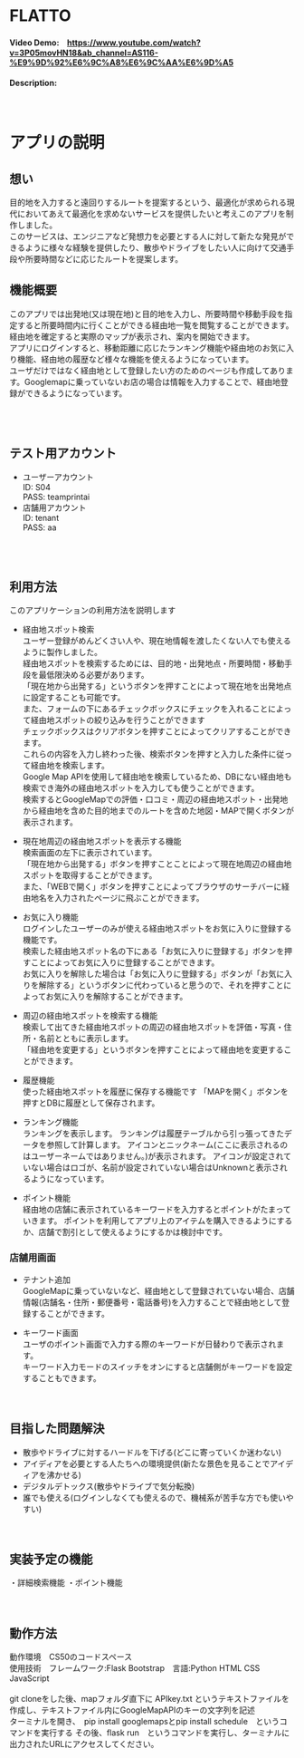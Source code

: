 # FLATTO
#### Video Demo:　https://www.youtube.com/watch?v=3P05movHN18&ab_channel=AS116-%E9%9D%92%E6%9C%A8%E6%9C%AA%E6%9D%A5
#### Description:

<br>

# アプリの説明
## 想い
目的地を入力すると遠回りするルートを提案するという、最適化が求められる現代においてあえて最適化を求めないサービスを提供したいと考えこのアプリを制作しました。<br>
このサービスは、エンジニアなど発想力を必要とする人に対して新たな発見ができるように様々な経験を提供したり、散歩やドライブをしたい人に向けて交通手段や所要時間などに応じたルートを提案します。<br>
## 機能概要
このアプリでは出発地(又は現在地)と目的地を入力し、所要時間や移動手段を指定すると所要時間内に行くことができる経由地一覧を閲覧することができます。経由地を確定すると実際のマップが表示され、案内を開始できます。<br>
アプリにログインすると、移動距離に応じたランキング機能や経由地のお気に入り機能、経由地の履歴など様々な機能を使えるようになっています。<br>
ユーザだけではなく経由地として登録したい方のためのページも作成してあります。Googlemapに乗っていないお店の場合は情報を入力することで、経由地登録ができるようになっています。<br>
<br><br><br>

## テスト用アカウント
* ユーザーアカウント<br>
ID: S04<br>
PASS: teamprintai<br>
* 店舗用アカウント<br>
ID: tenant<br>
PASS: aa<br>
<br><br><br>

## 利用方法
このアプリケーションの利用方法を説明します
* 経由地スポット検索<br>
ユーザー登録がめんどくさい人や、現在地情報を渡したくない人でも使えるように製作しました。<br>
経由地スポットを検索するためには、目的地・出発地点・所要時間・移動手段を最低限決める必要があります。<br>
「現在地から出発する」というボタンを押すことによって現在地を出発地点に設定することも可能です。<br>
また、フォームの下にあるチェックボックスにチェックを入れることによって経由地スポットの絞り込みを行うことができます<br>
チェックボックスはクリアボタンを押すことによってクリアすることができます。<br>
これらの内容を入力し終わった後、検索ボタンを押すと入力した条件に従って経由地を検索します。<br>
Google Map APIを使用して経由地を検索しているため、DBにない経由地も検索でき海外の経由地スポットを入力しても使うことができます。<br>
検索するとGoogleMapでの評価・口コミ・周辺の経由地スポット・出発地から経由地を含めた目的地までのルートを含めた地図・MAPで開くボタンが表示されます。<br>

* 現在地周辺の経由地スポットを表示する機能<br>
検索画面の左下に表示されています。<br>
「現在地から出発する」ボタンを押すことことによって現在地周辺の経由地スポットを取得することができます。<br>
また、「WEBで開く」ボタンを押すことによってブラウザのサーチバーに経由地名を入力されたページに飛ぶことができます。<br>

* お気に入り機能<br>
ログインしたユーザーのみが使える経由地スポットをお気に入りに登録する機能です。<br>
検索した経由地スポット名の下にある「お気に入りに登録する」ボタンを押すことによってお気に入りに登録することができます。<br>
お気に入りを解除した場合は「お気に入りに登録する」ボタンが「お気に入りを解除する」というボタンに代わっていると思うので、それを押すことによってお気に入りを解除することができます。<br>

* 周辺の経由地スポットを検索する機能<br>
検索して出てきた経由地スポットの周辺の経由地スポットを評価・写真・住所・名前とともに表示します。<br>
「経由地を変更する」というボタンを押すことによって経由地を変更することができます。<br>

* 履歴機能<br>
使った経由地スポットを履歴に保存する機能です
「MAPを開く」ボタンを押すとDBに履歴として保存されます。

* ランキング機能<br>
ランキングを表示します。
ランキングは履歴テーブルから引っ張ってきたデータを参照して計算します。
アイコンとニックネーム(ここに表示されるのはユーザーネームではありません。)が表示されます。
アイコンが設定されていない場合はロゴが、名前が設定されていない場合はUnknownと表示されるようになっています。

* ポイント機能<br>
 経由地の店舗に表示されているキーワードを入力するとポイントがたまっていきます。
 ポイントを利用してアプリ上のアイテムを購入できるようにするか、店舗で割引として使えるようにするかは検討中です。
 
### 店舗用画面
* テナント追加<br>
 GoogleMapに乗っていないなど、経由地として登録されていない場合、店舗情報(店舗名・住所・郵便番号・電話番号)を入力することで経由地として登録することができます。

* キーワード画面<br>
 ユーザのポイント画面で入力する際のキーワードが日替わりで表示されます。<br>
 キーワード入力モードのスイッチをオンにすると店舗側がキーワードを設定することもできます。
<br><br><br>

## 目指した問題解決
* 散歩やドライブに対するハードルを下げる(どこに寄っていくか迷わない)
* アイディアを必要とする人たちへの環境提供(新たな景色を見ることでアイディアを沸かせる)
* デジタルデトックス(散歩やドライブで気分転換)
* 誰でも使える(ログインしなくても使えるので、機械系が苦手な方でも使いやすい)
<br><br><br>


## 実装予定の機能

・詳細検索機能
・ポイント機能
<br><br><br>

## 動作方法
動作環境　CS50のコードスペース<br>
使用技術　フレームワーク:Flask Bootstrap　言語:Python HTML CSS JavaScript<br>
<br>
git cloneをした後、mapフォルダ直下に APIkey.txt というテキストファイルを作成し、テキストファイル内にGoogleMapAPIのキーの文字列を記述<br>
ターミナルを開き、　pip install googlemapsとpip install schedule　というコマンドを実行する
その後、flask run　というコマンドを実行し、ターミナルに出力されたURLにアクセスしてください。
<br><br><br>
